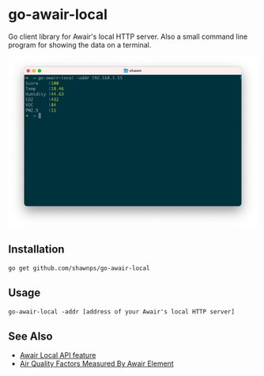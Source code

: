 # go-awair-local
Go client library for Awair's local HTTP server. Also a small command line program for showing the data on a terminal.

![go-awair-local-screenshot](images/go-awair-local.png)

## Installation

```
go get github.com/shawnps/go-awair-local
```

## Usage

```
go-awair-local -addr [address of your Awair's local HTTP server]
```

## See Also

- [Awair Local API feature](https://support.getawair.com/hc/en-us/articles/360049985053-Awair-Local-API-feature#h_01ES7H2ZXGG49DS3P74NAW848N)
- [Air Quality Factors Measured By Awair Element](https://support.getawair.com/hc/en-us/articles/360039242373-Air-Quality-Factors-Measured-By-Awair-Element)
